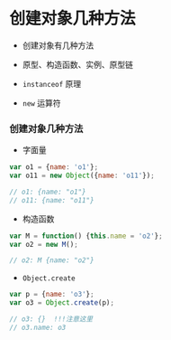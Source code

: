 # 创建对象几种方法

- 创建对象有几种方法

- 原型、构造函数、实例、原型链

- `instanceof` 原理

- `new` 运算符

### 创建对象几种方法

- 字面量

```js
var o1 = {name: 'o1'};
var o11 = new Object({name: 'o11'});

// o1: {name: "o1"}
// o11: {name: "o11"}
```

- 构造函数

```js
var M = function() {this.name = 'o2'};
var o2 = new M();

// o2: M {name: "o2"}
```

- `Object.create`

```js
var p = {name: 'o3'};
var o3 = Object.create(p);

// o3: {}  !!!注意这里
// o3.name: o3
```